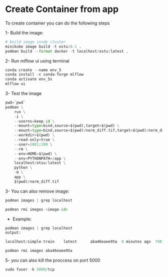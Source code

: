 # Create Container from app

To create container you can do the following steps

1- Build the image:

```python
# build image insde cluster
minikube image build -t ostu:0.1 .
podman build --format docker -t localhost/ostu:latest .
```

2- Run mlflow ui using terminal
```python
conda create --name env_5
conda install -c conda-forge mlflow
conda activate env_5s
mlflow ui
```
3- Test the image
```python
pwd=`pwd`
podman \
    run \
    -i \
    --userns=keep-id \
    --mount=type=bind,source=$(pwd),target=$(pwd) \
    --mount=type=bind,source=$(pwd)/norm_diff.tif,target=$(pwd)/norm_diff.tif,readonly \
    --workdir=$(pwd) \
    --read-only=true \
    --user=1001:100 \
    --rm \
    --env=HOME=$(pwd) \
    --env=PYTHONPATH=/app \
    localhost/otsu:latest \
    python \
    -m \
    app \
    $(pwd)/norm_diff.tif
```
3- You can also remove image:
```python 
podman images | grep localhost

podman rmi images <image-id>
```
- Example:
```python 
podman images | grep localhost
output:

localhost/simple-train    latest      aba46eaee95a  8 minutes ago  798 MB

podman rmi images aba46eaee95a
```

5- you can also kill the proccess on port 5000

```python
sudo fuser -k 5000/tcp
```
